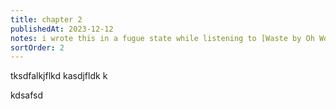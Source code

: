 ```yaml
---
title: chapter 2
publishedAt: 2023-12-12
notes: i wrote this in a fugue state while listening to [Waste by Oh Wonder](https://www.youtube.com/watch?v=Ar1grAdGkec)
sortOrder: 2
---
```


tksdfalkjflkd
kasdjfldk
k


kdsafsd
